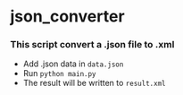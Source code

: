 # json_converter
### This script convert a .json file to .xml
* Add .json data in `data.json`
* Run `python main.py`
* The result will be written to `result.xml`
